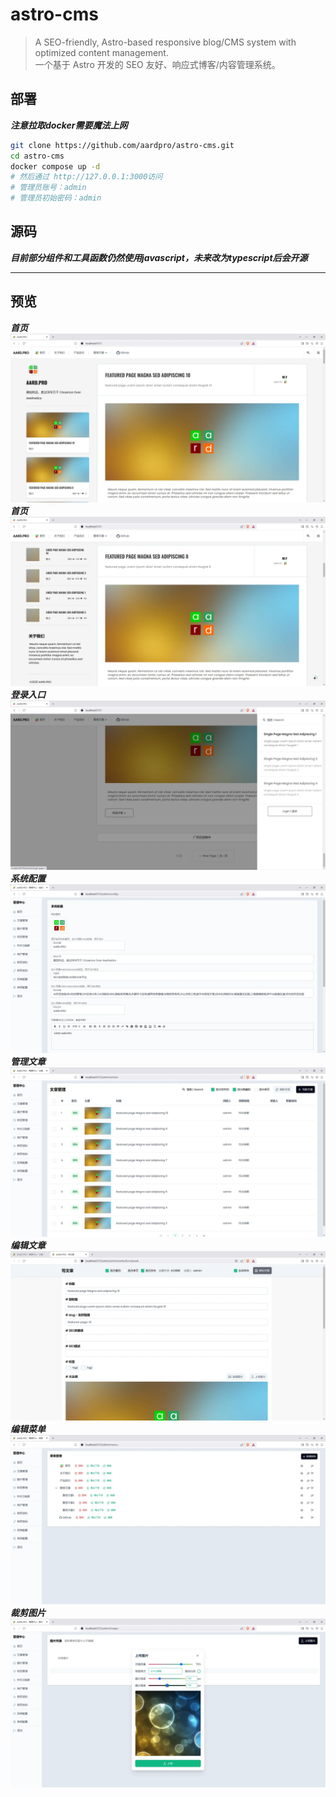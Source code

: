 # astro-cms
> A SEO-friendly, Astro-based responsive blog/CMS system with optimized content management.    
> 一个基于 Astro 开发的 SEO 友好、响应式博客/内容管理系统。    

## 部署
***注意拉取docker需要魔法上网***
```bash
git clone https://github.com/aardpro/astro-cms.git
cd astro-cms
docker compose up -d
# 然后通过 http://127.0.0.1:3000访问
# 管理员账号：admin
# 管理员初始密码：admin
```
## 源码
***目前部分组件和工具函数仍然使用javascript，未来改为typescript后会开源***
****

## 预览
***首页***
![](./home-1.webp)
***首页***
![](./home-2.webp)
***登录入口***
![](./home-3.webp)
***系统配置***
![](./admin-1.webp)
***管理文章***
![](./admin-5.webp)
***编辑文章***
![](./admin-2.webp)
***编辑菜单***
![](./admin-3.webp)
***裁剪图片***
![](./admin-4.webp)
